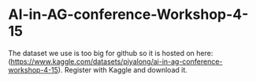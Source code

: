 # AI-in-AG-conference-Workshop-4-15

The dataset we use is too big for github so it is hosted on here: (https://www.kaggle.com/datasets/piyalong/ai-in-ag-conference-workshop-4-15). Register with Kaggle and download it.  
